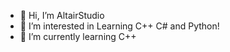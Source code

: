 - 👋 Hi, I’m AltairStudio
- 👀 I’m interested in Learning C++ C# and Python!
- 🌱 I’m currently learning C++

<!---
AltairStudio/AltairStudio is a ✨ special ✨ repository because its `README.md` (this file) appears on your GitHub profile.
You can click the Preview link to take a look at your changes.
--->
